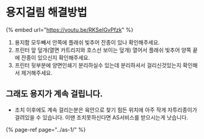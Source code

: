 # 용지걸림 해결방법

{% embed url="https://youtu.be/RKSeIGvPfzk" %}

1. 용지함 모두빼서 안쪽에 플래쉬 빛추어 잔종이 있나 확인해주세요. 
2. 프린터 앞 덮개\(열면 카트리지와 호스선 보이는 덮개\) 열어서 플래쉬 빛추어 양쪽 끝에 잔종이 있으신지 확인해주세요.
3. 프린터 뒷부분에 양면인쇄기 분리하실수 있는데 분리하셔서 걸리신것있는지 확인해서 제거해주세요.



## 그래도 용지가 계속 걸립니다.

* 조치 이후에도 계속 걸리는분은 육안으로 찾기 힘든 위치에 아주 작게 자투리종이가 걸려있을 수 있습니다. 이땐 조치못하신다면 AS서비스를 받으시는게 낫습니다.

{% page-ref page="../as-1/" %}



